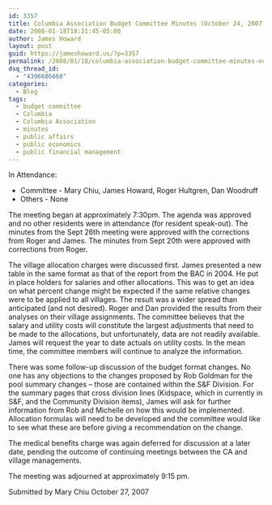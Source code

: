 ```yaml
---
id: 3357
title: Columbia Association Budget Committee Minutes (October 24, 2007)
date: 2008-01-18T18:21:45-05:00
author: James Howard
layout: post
guid: https://jameshoward.us/?p=3357
permalink: /2008/01/18/columbia-association-budget-committee-minutes-october-24-2007/
dsq_thread_id:
  - "4396686660"
categories:
  - Blog
tags:
  - budget committee
  - Columbia
  - Columbia Association
  - minutes
  - public affairs
  - public economics
  - public financial management
---
```

In Attendance:

* Committee -  Mary Chiu, James Howard, Roger Hultgren, Dan Woodruff
* Others -  None 

The meeting began at approximately 7:30pm. The agenda was approved and no other residents were in attendance (for resident speak-out).  The minutes from the Sept 26th meeting were approved with the corrections from Roger and James.  The minutes from Sept 20th were approved with corrections from Roger. 

The village allocation charges were discussed first.  James presented a new table in the same format as that of the report from the BAC in 2004.  He put in place holders for salaries and other allocations.  This was to get an idea on what percent change might be expected if the same relative changes were to be applied to all villages.  The result was a wider spread than anticipated (and not desired). Roger and Dan provided the results from their analyses on their village assignments. The committee believes that the salary and utility costs will constitute the largest adjustments that need to be made to the allocations, but unfortunately, data are not readily available. James will request the year to date actuals on utility costs.  In the mean time, the committee members will continue to analyze the information.  

There was some follow-up discussion of the budget format changes.  No one has any objections to the changes proposed by Rob Goldman for the pool summary changes – those are contained within the S&F Division.  For the summary pages that cross division lines (Kidspace, which in currently in S&F, and the Community Division items), James will ask for further information from Rob and Michelle on how this would be implemented.  Allocation formulas will need to be developed and the committee would like to see what these are before giving a recommendation on the change. 

The medical benefits charge was again deferred for discussion at a later date, pending the outcome of continuing meetings between the CA and village managements. 

The meeting was adjourned at approximately 9:15 pm. 

Submitted by
Mary Chiu
October 27, 2007
